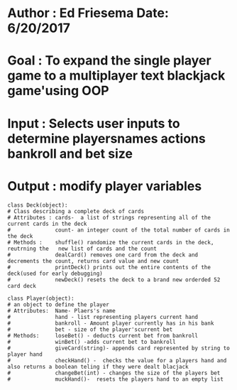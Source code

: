 
# Author : Ed Friesema    Date: 6/20/2017
# Goal : To expand the single player game to a multiplayer  text blackjack game'using OOP
# Input : Selects user inputs to determine playersnames actions bankroll and bet size
# Output : modify player variables


    class Deck(object):
    # Class describing a complete deck of cards
    # Attributes : cards-  a list of strings representing all of the current cards in the deck
    #              count- an integer count of the total number of cards in the deck
    # Methods :    shuffle() randomize the current cards in the deck,  reutrning the   new list of cards and the count
    #              dealCard() removes one card from the deck and decrements the count, returns card value and new count
    #              printDeck() prints out the entire contents of the deck(used for early debugging)
    #              newDeck() resets the deck to a brand new orderded 52 card deck
    
    class Player(object):
    # an object to define the player
    # Attributes:  Name- Plaers's name
    #              hand - list representing players current hand 
    #              bankroll - Amount player currently has in his bank
    #              bet - size of the player'scurrent bet
    # Methods:     loseBet() - deducts current bet from bankroll
    #              winBet() -adds current bet to bankroll
    #              giveCard(string)- appends card represented by string to player hand
    #              checkHand() -  checks the value for a players hand and also returns a boolean teling if they were dealt blacjack
    #              changeBet(int) - changes the size of the players bet
    #              muckHand()-  resets the players hand to an empty list